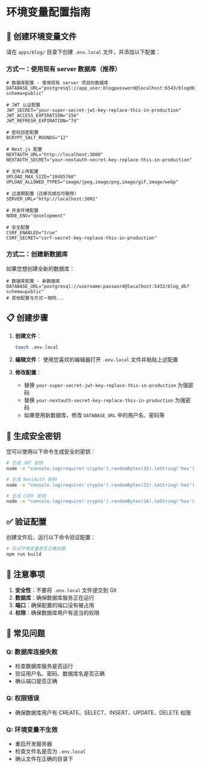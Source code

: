 # 环境变量配置指南

## 🔧 创建环境变量文件

请在 `apps/blog/` 目录下创建 `.env.local` 文件，并添加以下配置：

### 方式一：使用现有 server 数据库（推荐）

```env
# 数据库配置 - 使用现有 server 项目的数据库
DATABASE_URL="postgresql://app_user:blogpassword@localhost:6543/blogdb?schema=public"

# JWT 认证配置
JWT_SECRET="your-super-secret-jwt-key-replace-this-in-production"
JWT_ACCESS_EXPIRATION="15m"
JWT_REFRESH_EXPIRATION="7d"

# 密码加密配置
BCRYPT_SALT_ROUNDS="12"

# Next.js 配置
NEXTAUTH_URL="http://localhost:3000"
NEXTAUTH_SECRET="your-nextauth-secret-key-replace-this-in-production"

# 文件上传配置
UPLOAD_MAX_SIZE="10485760"
UPLOAD_ALLOWED_TYPES="image/jpeg,image/png,image/gif,image/webp"

# 过渡期配置（迁移完成后可删除）
SERVER_URL="http://localhost:3001"

# 开发环境配置
NODE_ENV="development"

# 安全配置
CSRF_ENABLED="true"
CSRF_SECRET="csrf-secret-key-replace-this-in-production"
```

### 方式二：创建新数据库

如果您想创建全新的数据库：

```env
# 数据库配置 - 新数据库
DATABASE_URL="postgresql://username:password@localhost:5432/blog_db?schema=public"
# 其他配置与方式一相同...
```

## 📋 创建步骤

1. **创建文件**：
   ```bash
   touch .env.local
   ```

2. **编辑文件**：
   使用您喜欢的编辑器打开 `.env.local` 文件并粘贴上述配置

3. **修改配置**：
   - 替换 `your-super-secret-jwt-key-replace-this-in-production` 为强密码
   - 替换 `your-nextauth-secret-key-replace-this-in-production` 为强密码
   - 如果使用新数据库，修改 `DATABASE_URL` 中的用户名、密码等

## 🔐 生成安全密钥

您可以使用以下命令生成安全的密钥：

```bash
# 生成 JWT 密钥
node -e "console.log(require('crypto').randomBytes(32).toString('hex'))"

# 生成 NextAuth 密钥
node -e "console.log(require('crypto').randomBytes(32).toString('hex'))"

# 生成 CSRF 密钥
node -e "console.log(require('crypto').randomBytes(16).toString('hex'))"
```

## ✅ 验证配置

创建文件后，运行以下命令验证配置：

```bash
# 验证环境变量是否正确加载
npm run build
```

## 📝 注意事项

1. **安全性**：不要将 `.env.local` 文件提交到 Git
2. **数据库**：确保数据库服务正在运行
3. **端口**：确保配置的端口没有被占用
4. **权限**：确保数据库用户有适当的权限

## 🚨 常见问题

### Q: 数据库连接失败
- 检查数据库服务是否运行
- 验证用户名、密码、数据库名是否正确
- 确认端口是否正确

### Q: 权限错误
- 确保数据库用户有 CREATE、SELECT、INSERT、UPDATE、DELETE 权限

### Q: 环境变量不生效
- 重启开发服务器
- 检查文件名是否为 `.env.local`
- 确认文件在正确的目录下 